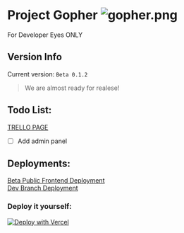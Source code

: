 # Project Gopher <img src="blob:chrome-untrusted://media-app/5037a2dc-b488-4bb4-a375-f8c8b4a77684" alt="gopher.png"/>

For Developer Eyes ONLY

## Version Info
Current version:  `Beta 0.1.2`  
> We are almost ready for realese!

## Todo List:
[TRELLO PAGE](https://trello.com/invite/b/mDV8NsNY/ATTI0afded088e4d97fbfb0bfc4107e664faA34565F0/gopher)
- [ ] Add admin panel
## Deployments:
[Beta Public Frontend Deployment](https://gopher-pi.vercel.app/)      
[Dev Branch Deployment](https://gopher-git-dev-logi1knobe.vercel.app/)
### Deploy it yourself:

[![Deploy with Vercel](https://vercel.com/button)](https://vercel.com/new/clone?repository-url=https%3A%2F%2Fgithub.com%2Flogi1knobe%2FGopher%2F)

